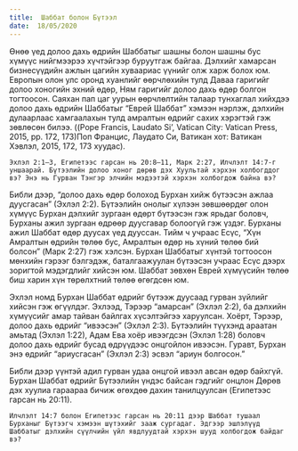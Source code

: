 ```yaml
---
title:  Шаббат болон Бүтээл
date:  18/05/2020
---
```


Өнөө үед долоо дахь өдрийн Шаббатыг шашны болон шашны бус хүмүүс нийгмээрээ хүчтэйгээр буруутгаж байгаа. Дэлхийг хамарсан бизнесүүдийн ажлын цагийн хуваариас үүнийг олж харж болох юм. Европын олон улс оронд хуанлийг өөрчлөхийн тулд Даваа гаригийг долоо хоногийн эхний өдөр, Ням гаригийг долоо дахь өдөр болгон тогтоосон. Саяхан пап цаг уурын өөрчлөлтийн талаар тунхаглал хийхдээ долоо дахь өдрийн Шаббатыг “Еврей Шаббат” хэмээн нэрлэж, дэлхийн дулаарлаас хамгаалахын тулд амралтын өдрийг сахих хэрэгтэй гэж зөвлөсөн билээ. ((Pope Francis, Laudato Si’, Vatican City: Vatican Press, 2015, pp. 172, 173)Поп Францис, Лаудато Си, Ватикан хот: Ватикан Хэвлэл, 2015, 172, 173 хуудас).

`Эхлэл 2:1–3, Eгипетээс гарсан нь 20:8–11, Mарк 2:27, Илчлэлт 14:7-г уншаарай. Бүтээлийн долоо хоног дөрөв дэх Хуультай хэрхэн холбогддог вэ? Энэ нь Гурван Тэнгэр элчийн мэдээтэй хэрхэн холбогдож байна вэ?`

Библи дээр, “долоо дахь өдөр болоход Бурхан хийж бүтээсэн ажлаа дуусгасан” (Эхлэл 2:2). Бүтээлийн онолыг хүлээн зөвшөөрдөг олон хүмүүс Бурхан дэлхийг зургаан өдөрт бүтээсэн гэж ярьдаг боловч, Бурханы ажил зургаан өдрөөр дуусгавар болоогүй гэж үздэг. Бурханы ажил Шаббат өдөр дуусах үед дууссан. Тийм ч учраас Есүс, “Хүн Амралтын өдрийн төлөө бус, Амралтын өдөр нь хүний төлөө бий болсон” (Maрк 2:27) гэж хэлсэн. Бурхан Шаббатыг хүнтэй тогтоосон мөнхийн гэрээг бэлгэдэж, баталгаажуулан бүтээсэн учраас Есүс дээрх зоригтой мэдэгдлийг хийсэн юм. Шаббат зөвхөн Еврей хүмүүсийн төлөө биш харин хүн төрөлхтний төлөө өгөгдсөн юм.

Эхлэл номд Бурхан Шаббат өдрийг бүтээж дуусаад гурван зүйлийг хийсэн гэж өгүүлдэг. Эхлээд, Тэрээр “амарсан” (Эхлэл 2:2), ба дэлхийн хүмүүсийг амар тайван байлгах хүсэлтэйгээ харуулсан. Хоёрт, Тэрээр, долоо дахь өдрийг “ивээсэн” (Эхлэл 2:3). Бүтээлийн түүхэнд араатан амьтад (Эхлэл 1:22), Адам Ева хоёр ивээгдсэн (Эхлэл 1:28) боловч долоо дахь өдрийг бусад өдрүүдээс онцгойлон ивээсэн. Гуравт, Бурхан энэ өдрийг “ариусгасан” (Эхлэл 2:3) эсвэл “ариун болгосон.”

Библи дээр үүнтэй адил гурван удаа онцгой ивээл авсан өдөр байхгүй. Бурхан Шаббат өдрийг Бүтээлийн үндэс байсан гэдгийг онцлон Дөрөв дэх хуулиа гараараа бичиж өгөхдөө дахин танилцуулсан (Eгипетээс гарсан нь 20:11).

`Илчлэлт 14:7 болон Египетээс гарсан нь 20:11 дээр Шаббат тушаал Бурханыг Бүтээгч хэмээн шүтэхийг зааж сургадаг. Эдгээр эшлэлүүд Шаббатыг дэлхийн сүүлчийн үйл явдлуудтай хэрхэн шууд холбогдож байдаг вэ?`